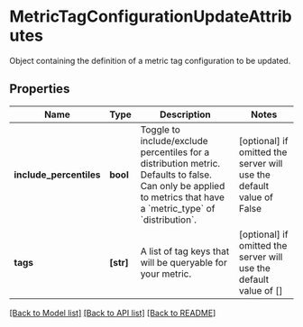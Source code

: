 # MetricTagConfigurationUpdateAttributes

Object containing the definition of a metric tag configuration to be updated.

## Properties
Name | Type | Description | Notes
------------ | ------------- | ------------- | -------------
**include_percentiles** | **bool** | Toggle to include/exclude percentiles for a distribution metric. Defaults to false. Can only be applied to metrics that have a &#x60;metric_type&#x60; of &#x60;distribution&#x60;. | [optional]  if omitted the server will use the default value of False
**tags** | **[str]** | A list of tag keys that will be queryable for your metric. | [optional]  if omitted the server will use the default value of []

[[Back to Model list]](README.md#documentation-for-models) [[Back to API list]](README.md#documentation-for-api-endpoints) [[Back to README]](README.md)


